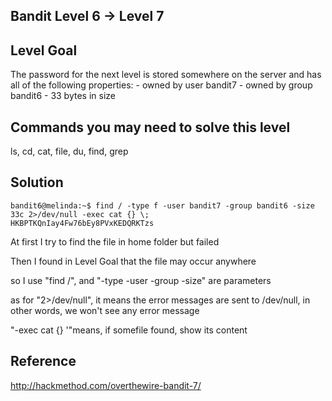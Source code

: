 ## Bandit Level 6 -> Level 7

## Level Goal

The password for the next level is stored somewhere on the server and has all of the following properties: - owned by user bandit7 - owned by group bandit6 - 33 bytes in size

## Commands you may need to solve this level

ls, cd, cat, file, du, find, grep

## Solution

```
bandit6@melinda:~$ find / -type f -user bandit7 -group bandit6 -size 33c 2>/dev/null -exec cat {} \;
HKBPTKQnIay4Fw76bEy8PVxKEDQRKTzs
```

At first I try to find the file in home folder but failed

Then I found in Level Goal that the file may occur anywhere

so I use "find /", and "-type -user -group -size" are parameters

as for "2>/dev/null", it means the error messages are sent to /dev/null, in other words, we won't see any error message

"-exec cat {} \'"means, if somefile found, show its content


## Reference

http://hackmethod.com/overthewire-bandit-7/